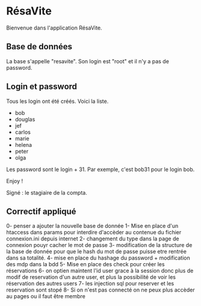 # RésaVite

Bienvenue dans l'application RésaVite.

## Base de données

La base s'appelle "resavite". Son login est "root" et il n'y a pas de password.

## Login et password

Tous les login ont été créés. Voici la liste.
* bob
* douglas
* jef
* carlos
* marie
* helena
* peter
* olga

Les password sont le login + 31. Par exemple, c'est bob31 pour le login bob.

Enjoy !

Signé : le stagiaire de la compta.

## Correctif appliqué
0- penser a ajouter la nouvelle base de donnée
1- Mise en place d'un htaccess dans params pour interdire d'accèder au contenue du fichier connexion.ini depuis internet
2- changement du type dans la page de connexion pouyr cacher le mot de passe
3- modification de la structure de la base de donnée pour que le hash du mot de passe puisse etre rentrée dans sa totalité.
4- mise en place du hashage du password + modification des mdp dans la bdd
5- Mise en place des check pour créer les réservations
6- on optien maintent l'id user grace à la session donc plus de modif de reservation d'un autre user, et plus la possibilité de voir les réservation des autres users
7- les injection sql pour reserver et les reservation sont stopé
8- Si on n'est pas connecté on ne peux plus accèder au pages ou il faut être membre